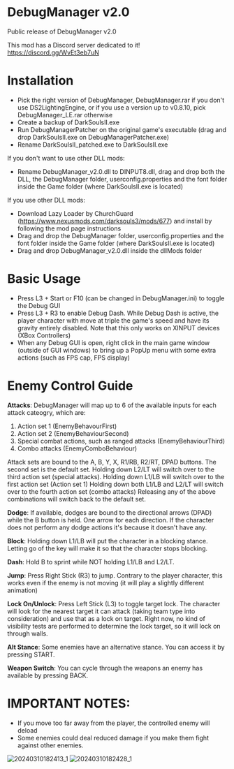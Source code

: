 # DebugManager v2.0
Public release of DebugManager v2.0

This mod has a Discord server dedicated to it!
https://discord.gg/WvEt3eb7uN

# Installation
* Pick the right version of DebugManager, DebugManager.rar if you don't use DS2LightingEngine, or if you use a version up to v0.8.10, pick DebugManager_LE.rar otherwise
* Create a backup of DarkSoulsII.exe
* Run DebugManagerPatcher on the original game's executable (drag and drop DarkSoulsII.exe on DebugManagerPatcher.exe)
* Rename DarkSoulsII_patched.exe to DarkSoulsII.exe

If you don't want to use other DLL mods:
* Rename DebugManager_v2.0.dll to DINPUT8.dll, drag and drop both the DLL, the DebugManager folder, userconfig.properties and the font folder inside the Game folder (where DarkSoulsII.exe is located)

If you use other DLL mods:
* Download Lazy Loader by ChurchGuard (https://www.nexusmods.com/darksouls3/mods/677) and install by following the mod page instructions
* Drag and drop the DebugManager folder, userconfig.properties and the font folder inside the Game folder (where DarkSoulsII.exe is located)
* Drag and drop DebugManager_v2.0.dll inside the dllMods folder

# Basic Usage
* Press L3 + Start or F10 (can be changed in DebugManager.ini) to toggle the Debug GUI
* Press L3 + R3 to enable Debug Dash. While Debug Dash is active, the player character with move at triple the game's speed and have its gravity entirely disabled. Note that this only works on XINPUT devices (XBox Controllers)
* When any Debug GUI is open, right click in the main game window (outside of GUI windows) to bring up a PopUp menu with some extra actions (such as FPS cap, FPS display)

# Enemy Control Guide
**Attacks**:
DebugManager will map up to 6 of the available inputs for each attack cateogry, which are:
1) Action set 1 (EnemyBehavourFirst)
2) Action set 2 (EnemyBehaviourSecond)
3) Special combat actions, such as ranged attacks (EnemyBehaviourThird)
4) Combo attacks (EnemyComboBehaviour)

Attack sets are bound to the A, B, Y, X, R1/RB, R2/RT, DPAD buttons. The second set is the default set.
Holding down L2/LT will switch over to the third action set (special attacks).
Holding down L1/LB will switch over to the first action set (Action set 1)
Holding down both L1/LB and L2/LT will switch over to the fourth action set (combo attacks)
Releasing any of the above combinations will switch back to the default set.

**Dodge**:
If available, dodges are bound to the directional arrows (DPAD) while the B button is held. One arrow for each direction.
If the character does not perform any dodge actions it's because it doesn't have any.

**Block**:
Holding down L1/LB will put the character in a blocking stance. Letting go of the key will make it so that the character stops blocking.

**Dash**:
Hold B to sprint while NOT holding L1/LB and L2/LT. 

**Jump**:
Press Right Stick (R3) to jump. Contrary to the player character, this works even if the enemy is not moving (it will play a slightly different animation)

**Lock On/Unlock**:
Press Left Stick (L3) to toggle target lock. The character will look for the nearest target it can attack (taking team type into consideration) and use that as a lock on target.
Right now, no kind of visibility tests are performed to determine the lock target, so it will lock on through walls.

**Alt Stance**:
Some enemies have an alternative stance. You can access it by pressing START.

**Weapon Switch**:
You can cycle through the weapons an enemy has available by pressing BACK.

# IMPORTANT NOTES:
* If you move too far away from the player, the controlled enemy will deload
* Some enemies could deal reduced damage if you make them fight against other enemies.

![20240310182413_1](https://github.com/LordRadai/DebugManager-v2.0-Release/assets/22768664/48e8b7eb-c8a4-4ddf-abe9-80c8186f27de)
![20240310182428_1](https://github.com/LordRadai/DebugManager-v2.0-Release/assets/22768664/5ee02245-a576-4250-9f33-3036be299760)
